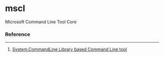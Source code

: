 # mscl
Microsoft Command Line Tool Core

### Reference
---
1. [System.CommandLine Library based Command Line tool](https://learn.microsoft.com/en-us/dotnet/standard/commandline/)
